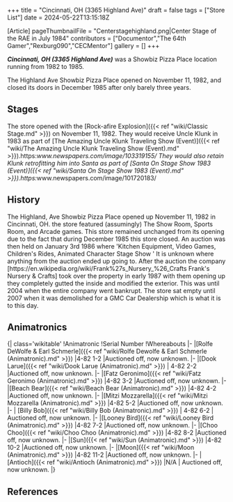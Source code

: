 +++
title = "Cincinnati, OH (3365 Highland Ave)"
draft = false
tags = ["Store List"]
date = 2024-05-22T13:15:18Z

[Article]
pageThumbnailFile = "Centerstagehighland.png|Center Stage of the RAE in July 1984"
contributors = ["Documentor","The 64th Gamer","Rexburg090","CECMentor"]
gallery = []
+++


<b><i>Cincinnati, OH (3365 Highland Ave)</b></i> was a Showbiz Pizza Place location running from 1982 to 1985.

The Highland Ave Showbiz Pizza Place opened on November 11, 1982, and closed its doors in December 1985 after only barely three years. 

<h2> Stages </h2>
The store opened with the [Rock-afire Explosion]({{< ref "wiki/Classic Stage.md" >}}) on November 11, 1982. They would receive Uncle Klunk in 1983 as part of [The Amazing Uncle Klunk Traveling Show (Event)]({{< ref "wiki/The Amazing Uncle Klunk Traveling Show (Event).md" >}}).<ref>https:<i>www.newspapers.com/image/103319155/</ref> They would also retain Klunk retrofitting him into Santa as part of [Santa On Stage Show 1983 (Event)]({{< ref "wiki/Santa On Stage Show 1983 (Event).md" >}}).<ref>https:</i>www.newspapers.com/image/101720183/</ref> 

<h2> History </h2>
The Highland, Ave Showbiz Pizza Place opened up November 11, 1982 in Cincinnati, OH. the store featured (assumingly) The Show Room, Sports Room, and Arcade games. This store remained unchanged from its opening due to the fact that during December 1985 this store closed. An auction was then held on January 3rd 1986 where 'Kitchen Equipment, Video Games, Children's Rides, Animated Character Stage Show ' It is unknown where anything from the auction ended up going to. After the auction the company [https://en.wikipedia.org/wiki/Frank%27s_Nursery_%26_Crafts Frank's Nursery & Crafts] took over the property in early 1987 with them opening up they completely gutted the inside and modified the exterior. This was until 2004 when the entire company went bankrupt. The store sat empty until 2007 when it was demolished for a GMC Car Dealership which is what it is to this day.

<h2>Animatronics</h2>
{| class='wikitable'
!Animatronic
!Serial Number
!Whereabouts
|-
|[Rolfe DeWolfe & Earl Schmerle]({{< ref "wiki/Rolfe Dewolfe & Earl Schmerle (Animatronic).md" >}})
|4-82 1-2
|Auctioned off, now unknown.
|-
|[Dook Larue]({{< ref "wiki/Dook Larue (Animatronic).md" >}})
| 4-82 2-2
|Auctioned off, now unknown.
|-
|[Fatz Geronimo]({{< ref "wiki/Fatz Geronimo (Animatronic).md" >}})
|4-82 3-2
|Auctioned off, now unknown.
|-
|[Beach Bear]({{< ref "wiki/Beach Bear (Animatronic).md" >}})
|4-82 4-2
|Auctioned off, now unknown.
|-
|[Mitzi Mozzarella]({{< ref "wiki/Mitzi Mozzarella (Animatronic).md" >}})
|4-82 5-2
|Auctioned off, now unknown.
|-
| [Billy Bob]({{< ref "wiki/Billy Bob (Animatronic).md" >}})
| 4-82 6-2
| Auctioned off, now unknown.
|-
|[Looney Bird]({{< ref "wiki/Looney Bird (Animatronic).md" >}})
|4-82 7-2
|Auctioned off, now unknown.
|-
|[Choo Choo]({{< ref "wiki/Choo Choo (Animatronic).md" >}})
|4-82 8-2
|Auctioned off, now unknown.
|-
|[Sun]({{< ref "wiki/Sun (Animatronic).md" >}})
|4-82 10-2
|Auctioned off, now unknown.
|-
|[Moon]({{< ref "wiki/Moon (Animatronic).md" >}})
|4-82 11-2
|Auctioned off, now unknown.
|-
|[Antioch]({{< ref "wiki/Antioch (Animatronic).md" >}})
|N/A
| Auctioned off, now unknown.
|}
<h2> References </h2>